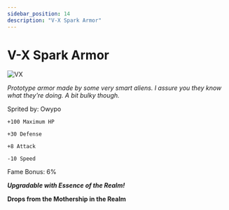 ```yaml
---
sidebar_position: 14
description: "V-X Spark Armor"
---
```


# V-X Spark Armor

![VX](https://vwiki.valorserver.com/api/item/picture/v-x%20spark%20armor)

<i>Prototype armor made by some very smart aliens. I assure you they know what they're doing. A bit bulky though.</i>

Sprited by: Owypo

    +100 Maximum HP
    
    +30 Defense
    
    +8 Attack
    
    -10 Speed
    
Fame Bonus: 6%

***Upgradable with Essence of the Realm!***

**Drops from the Mothership in the Realm**
